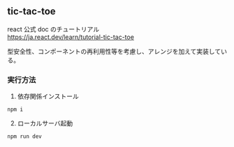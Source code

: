 ## tic-tac-toe
react 公式 doc のチュートリアル</br>
https://ja.react.dev/learn/tutorial-tic-tac-toe

型安全性、コンポーネントの再利用性等を考慮し、アレンジを加えて実装している。

### 実行方法
1. 依存関係インストール
```
npm i
```
2. ローカルサーバ起動
```
npm run dev
```
